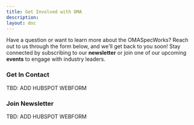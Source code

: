 ```yaml
---
title: Get Involved with OMA
description:
layout: doc
---
```


Have a question or want to learn more about the OMASpecWorks? Reach out to us through the form below, and we'll get back to you soon! Stay connected by subscribing to our **newsletter** or join one of our upcoming **events** to engage with industry leaders.

### Get In Contact

TBD: ADD HUBSPOT WEBFORM


### Join Newsletter

TBD: ADD HUBSPOT WEBFORM